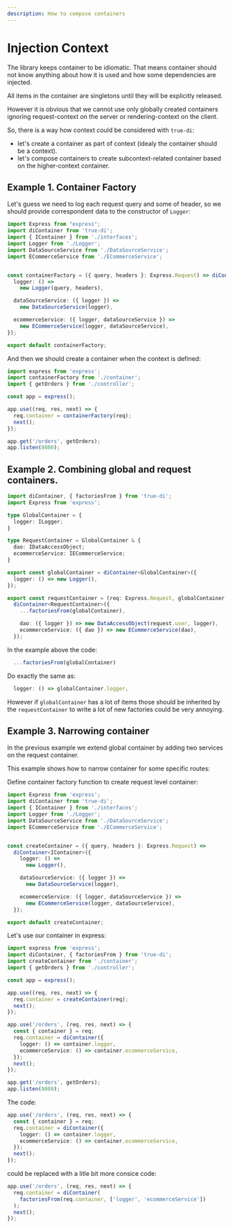 ```yaml
---
description: How to compose containers
---
```


# Injection Context

The library keeps container to be idiomatic. That means container should not know
anything about how it is used and how some dependencies are injected.

All items in the container are singletons until they will be explicitly released.

However it is obvious that we cannot use only globally created containers
ignoring request-context on the server or rendering-context on the client.

So, there is a way how context could be considered with `true-di`:

- let's create a container as part of context (idealy the container should be a context).
- let's compose containers to create subcontext-related container based on the higher-context container.

## Example 1. Container Factory

Let's guess we need to log each request query and some of header, so we should provide
correspondent data to the constructor of `Logger`:

```typescript
import Express from "express";
import diContainer from 'true-di';
import { IContainer } from './interfaces';
import Logger from './Logger';
import DataSourceService from './DataSourceService';
import ECommerceService from './ECommerceService';


const containerFactory = ({ query, headers }: Express.Request) => diContainer<IContainer>({
  logger: () =>
    new Logger(query, headers),

  dataSourceService: ({ logger }) => 
    new DataSourceService(logger),

  ecommerceService: ({ logger, dataSourceService }) =>
    new ECommerceService(logger, dataSourceService),
});

export default containerFactory;
```

And then we should create a container when the context is defined:

```typescript
import express from 'express';
import containerFactory from './container';
import { getOrders } from './controller';

const app = express();

app.use((req, res, next) => {
  req.container = containerFactory(req);
  next();
});

app.get('/orders', getOrders);
app.listen(8080);
```

 ## Example 2. Combining global and request containers.

```typescript
import diContainer, { factoriesFrom } from 'true-di';
import Express from 'express';

type GlobalContainer = {
  logger: ILogger;
}

type RequestContainer = GlobalContainer & {
  dao: IDataAccessObject;
  ecommerceService: IECommerceService;
}

export const globalContainer = diContainer<GlobalContainer>({
  logger: () => new Logger(),
});

export const requestContainer = (req: Express.Request, globalContainer: GlobalContainer) =>
  diContainer<RequestContainer>({
    ...factoriesFrom(globalContainer),

    dao: ({ logger }) => new DataAccessObject(request.user, logger),
    ecommerceService: ({ dao }) => new ECommerceService(dao),
  });
```

In the example above the code:

```typescript
  ...factoriesFrom(globalContainer)
```

Do exactly the same as:

```typescript
  logger: () => globalContainer.logger,
```
 
However if `globalContainer` has a lot of items those should be inherited by the `requestContainer`
to write a lot of new factories could be very annoying.


## Example 3. Narrowing container

In the previous example we extend global container by adding two services on the request container. 

This example shows how to narrow container for some specific routes:

Define container factory function to create request level container:

```typescript
import Express from 'express';
import diContainer from 'true-di';
import { IContainer } from './interfaces';
import Logger from './Logger';
import DataSourceService from './DataSourceService';
import ECommerceService from './ECommerceService';


const createContainer = ({ query, headers }: Express.Request) => 
  diContainer<IContainer>({
    logger: () =>
      new Logger(),

    dataSourceService: ({ logger }) => 
      new DataSourceService(logger),

    ecommerceService: ({ logger, dataSourceService }) =>
      new ECommerceService(logger, dataSourceService),
  });

export default createContainer;
```

Let's use our container in express:

```typescript
import express from 'express';
import diContainer, { factoriesFrom } from 'true-di';
import createContainer from './container';
import { getOrders } from './controller';

const app = express();

app.use((req, res, next) => {
  req.container = createContainer(req);
  next();
});

app.use('/orders', (req, res, next) => {
  const { container } = req;
  req.container = diContainer({
    logger: () => container.logger,
    ecommerceService: () => container.ecommerceService,
  });
  next();
});

app.get('/orders', getOrders);
app.listen(8080);
```

The code:

```typescript
app.use('/orders', (req, res, next) => {
  const { container } = req;
  req.container = diContainer({
    logger: () => container.logger,
    ecommerceService: () => container.ecommerceService,
  });
  next();
});
```

could be replaced with a litle bit more consice code:

```typescript
app.use('/orders', (req, res, next) => {
  req.container = diContainer(
    factoriesFrom(req.container, ['logger', 'ecommerceService'])
  );
  next();
});
```